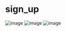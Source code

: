 # sign_up
![image](https://github.com/Dadaxon-07/Sign/assets/122969603/14c0f858-1c74-4800-a407-74a83dffee35)
![image](https://github.com/Dadaxon-07/Sign/assets/122969603/fe64b8d8-ed96-4822-99a0-2a7b6ffa7bf5)
![image](https://github.com/Dadaxon-07/Sign/assets/122969603/d7d9e328-cc28-48ab-8883-5a1d9a6825f7)



